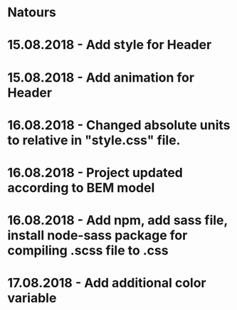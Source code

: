 # Natours
# 15.08.2018 - Add style for Header
# 15.08.2018 - Add animation for Header
# 16.08.2018 - Changed absolute units to relative in "style.css" file.
# 16.08.2018 - Project updated according to BEM model
# 16.08.2018 - Add npm, add sass file, install node-sass package for compiling .scss file to .css
# 17.08.2018 - Add additional color variable